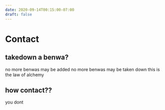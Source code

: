 ```yaml
---
date: 2020-09-14T00:15:00-07:00
draft: false
---
```

# Contact
## takedown a benwa?

no more benwas may be added
no more benwas may be taken down
this is the law of alchemy

## how contact??
you dont